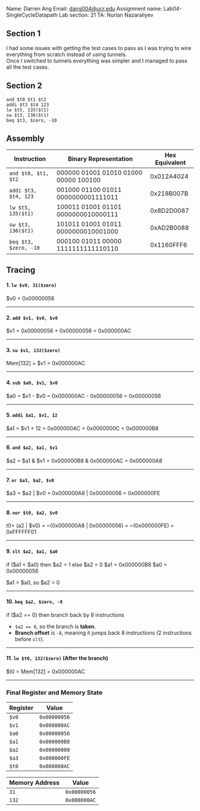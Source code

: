 Name: Darren Ang
Email: dang004@ucr.edu
Assignment name: Lab04-SingleCycleDatapath
Lab section: 21
TA: Nurlan Nazaraliyev

## Section 1
I had some issues with getting the test cases to pass as I was trying to wire everything from scratch instead of using tunnels.\
Once I switched to tunnels everything was simpler and I managed to pass all the test cases.

## Section 2
`and $t0 $t1 $t2`\
`addi $t3 $t4 123`\
`lw $t5, 135($t1)`\
`sw $t3, 136($t1)`\
`beq $t3, $zero, -10`
## Assembly
|Instruction           |	Binary Representation                   |	Hex Equivalent  |
|----------------------|------------------------------------------|-------------------|
|`and $t0, $t1, $t2`   |	000000 01001 01010 01000 00000 100100	|   0x012A4024      |
|`addi $t3, $t4, 123`  |	001000 01100 01011 0000000001111011	    |   0x218B007B      |
|`lw $t5, 135($t1)`    |	100011 01001 01101 0000000010000111	    |   0x8D2D0087      |
|`sw $t3, 136($t1)`    |	101011 01001 01011 0000000010001000	    |   0xAD2B0088      |
|`beq $t3, $zero, -10` |	000100 01011 00000 1111111111110110	    |   0x1160FFF6      |

## Tracing

#### **1. `lw $v0, 31($zero)`**  
   $v0 = 0x00000056

---

#### **2. `add $v1, $v0, $v0`**  
   $v1 = 0x00000056 + 0x00000056
       = 0x000000AC

---

#### **3. `sw $v1, 132($zero)`**  
   Mem[132] = $v1 = 0x000000AC

---

#### **4. `sub $a0, $v1, $v0`**  
   $a0 = $v1 - $v0
       = 0x000000AC - 0x00000056
       = 0x00000056

---

#### **5. `addi $a1, $v1, 12`**  
   $a1 = $v1 + 12
       = 0x000000AC + 0x0000000C
       = 0x000000B8

---

#### **6. `and $a2, $a1, $v1`**  
   $a2 = $a1 & $v1
       = 0x000000B8 & 0x000000AC
       = 0x000000A8

---

#### **7. `or $a3, $a2, $v0`**  
   $a3 = $a2 | $v0
       = 0x000000A8 | 0x00000056
       = 0x000000FE

---

#### **8. `nor $t0, $a2, $v0`**  
   $t0 = ~($a2 | $v0)
       = ~(0x000000A8 | 0x00000056)
       = ~(0x000000FE)
       = 0xFFFFFF01

---

#### **9. `slt $a2, $a1, $a0`**  
   if ($a1 < $a0) then $a2 = 1 else $a2 = 0
   $a1 = 0x000000B8
   $a0 = 0x00000056

   $a1 > $a0, so $a2 = 0

---

#### **10. `beq $a2, $zero, -8`**  
   if ($a2 == 0) then branch back by 8 instructions
   - `$a2 == 0`, so the branch is **taken**.
   - **Branch offset** is `-8`, meaning it jumps back 8 instructions (2 instructions before `slt`).

---

#### **11. `lw $t0, 132($zero)`** (After the branch)  
   $t0 = Mem[132]
       = 0x000000AC

---

### **Final Register and Memory State**
| Register | Value |
|----------|--------|
| `$v0` | `0x00000056` |
| `$v1` | `0x000000AC` |
| `$a0` | `0x00000056` |
| `$a1` | `0x000000B8` |
| `$a2` | `0x00000000` |
| `$a3` | `0x000000FE` |
| `$t0` | `0x000000AC` |

| Memory Address | Value |
|---------------|--------|
| `31` | `0x00000056` |
| `132` | `0x000000AC` |
